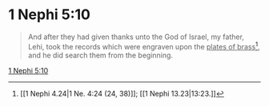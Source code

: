 # 1 Nephi 5:10

> And after they had given thanks unto the God of Israel, my father, Lehi, took the records which were engraven upon the <u>plates of brass</u>[^a], and he did search them from the beginning.

[1 Nephi 5:10](https://www.churchofjesuschrist.org/study/scriptures/bofm/1-ne/5?lang=eng&id=p10#p10)


[^a]: [[1 Nephi 4.24|1 Ne. 4:24 (24, 38)]]; [[1 Nephi 13.23|13:23.]]
